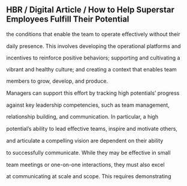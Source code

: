 ## HBR / Digital Article / How to Help Superstar Employees Fulfill Their Potential

the conditions that enable the team to operate eﬀectively without their

daily presence. This involves developing the operational platforms and

incentives to reinforce positive behaviors; supporting and cultivating a

vibrant and healthy culture; and creating a context that enables team

members to grow, develop, and produce.

Managers can support this eﬀort by tracking high potentials’ progress

against key leadership competencies, such as team management,

relationship building, and communication. In particular, a high

potential’s ability to lead eﬀective teams, inspire and motivate others,

and articulate a compelling vision are dependent on their ability

to successfully communicate. While they may be eﬀective in small

team meetings or one-on-one interactions, they must also excel

at communicating at scale and scope. This requires demonstrating